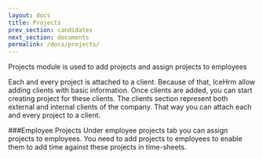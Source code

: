 ```yaml
---
layout: docs
title: Projects
prev_section: candidates
next_section: documents
permalink: /docs/projects/
---
```

Projects module is used to add projects and assign projects to employees

Each and every project is attached to a client. Because of that, IceHrm allow adding 
clients with basic information. Once clients are added, you can start creating project 
for these clients. The clients section represent both external and internal clients of the company. 
That way you can attach each and every project to a client.

###Employee Projects
Under employee projects tab you can assign projects to employees. You need to add projects to employees to enable them to add time against 
these projects in time-sheets.